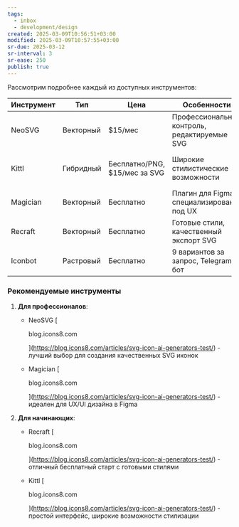 ```yaml
---
tags:
  - inbox
  - development/design
created: 2025-03-09T10:56:51+03:00
modified: 2025-03-09T10:57:55+03:00
sr-due: 2025-03-12
sr-interval: 3
sr-ease: 250
publish: true
---
```

Рассмотрим подробнее каждый из доступных инструментов:

|Инструмент|Тип|Цена|Особенности|Подходит для|
|---|---|---|---|---|
|NeoSVG|Векторный|$15/мес|Профессиональный контроль, редактируемые SVG|Качественные иконки, сложная графика|
|Kittl|Гибридный|Бесплатно/PNG, $15/мес за SVG|Широкие стилистические возможности|Простые иконки, быстрые прототипы|
|Magician|Векторный|Бесплатно|Плагин для Figma, специализирован под UX|Интерфейсные элементы|
|Recraft|Векторный|Бесплатно|Готовые стили, качественный экспорт SVG|Начинающие дизайнеры|
|Iconbot|Растровый|Бесплатно|9 вариантов за запрос, Telegram бот|Быстрые прототипы|

### Рекомендуемые инструменты

1. **Для профессионалов**:
    - NeoSVG [
        
        blog.icons8.com
        
        ](https://blog.icons8.com/articles/svg-icon-ai-generators-test/) - лучший выбор для создания качественных SVG иконок
    - Magician [
        
        blog.icons8.com
        
        ](https://blog.icons8.com/articles/svg-icon-ai-generators-test/) - идеален для UX/UI дизайна в Figma
2. **Для начинающих**:
    - Recraft [
        
        blog.icons8.com
        
        ](https://blog.icons8.com/articles/svg-icon-ai-generators-test/) - отличный бесплатный старт с готовыми стилями
    - Kittl [
        
        blog.icons8.com
        
        ](https://blog.icons8.com/articles/svg-icon-ai-generators-test/) - простой интерфейс, широкие возможности стилизации